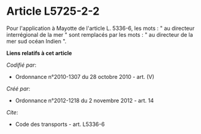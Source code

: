 # Article L5725-2-2

Pour l'application à Mayotte de l'article L. 5336-6, les mots : " au directeur interrégional de la mer " sont remplacés par
les mots : " au directeur de la mer sud océan Indien ".

**Liens relatifs à cet article**

_Codifié par_:

  - Ordonnance n°2010-1307 du 28 octobre 2010 - art. (V)

_Créé par_:

  - Ordonnance n°2012-1218 du 2 novembre 2012 - art. 14

_Cite_:

  - Code des transports - art. L5336-6
